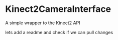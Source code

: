 # Kinect2CameraInterface
A simple wrapper to the Kinect2 API

lets add a readme and check if we can pull changes
